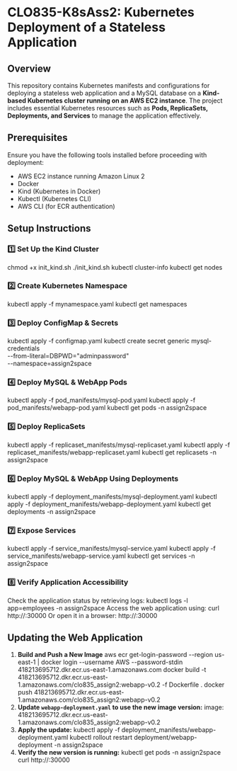 # **CLO835-K8sAss2: Kubernetes Deployment of a Stateless Application**

## **Overview**
This repository contains Kubernetes manifests and configurations for deploying a stateless web application and a MySQL database on a **Kind-based Kubernetes cluster running on an AWS EC2 instance**. The project includes essential Kubernetes resources such as **Pods, ReplicaSets, Deployments, and Services** to manage the application effectively.

## **Prerequisites**
Ensure you have the following tools installed before proceeding with deployment:
- AWS EC2 instance running Amazon Linux 2
- Docker
- Kind (Kubernetes in Docker)
- Kubectl (Kubernetes CLI)
- AWS CLI (for ECR authentication)

## **Setup Instructions**
### **1️⃣ Set Up the Kind Cluster**

chmod +x init_kind.sh
./init_kind.sh
kubectl cluster-info
kubectl get nodes

### **2️⃣ Create Kubernetes Namespace**

kubectl apply -f mynamespace.yaml
kubectl get namespaces

### **3️⃣ Deploy ConfigMap & Secrets**

kubectl apply -f configmap.yaml
kubectl create secret generic mysql-credentials \
  --from-literal=DBPWD="adminpassword" \
  --namespace=assign2space

### **4️⃣ Deploy MySQL & WebApp Pods**

kubectl apply -f pod_manifests/mysql-pod.yaml
kubectl apply -f pod_manifests/webapp-pod.yaml
kubectl get pods -n assign2space

### **5️⃣ Deploy ReplicaSets**

kubectl apply -f replicaset_manifests/mysql-replicaset.yaml
kubectl apply -f replicaset_manifests/webapp-replicaset.yaml
kubectl get replicasets -n assign2space

### **6️⃣ Deploy MySQL & WebApp Using Deployments**
kubectl apply -f deployment_manifests/mysql-deployment.yaml
kubectl apply -f deployment_manifests/webapp-deployment.yaml
kubectl get deployments -n assign2space

### **7️⃣ Expose Services**
kubectl apply -f service_manifests/mysql-service.yaml
kubectl apply -f service_manifests/webapp-service.yaml
kubectl get services -n assign2space

### **8️⃣ Verify Application Accessibility**
Check the application status by retrieving logs:
kubectl logs -l app=employees -n assign2space
Access the web application using:
curl http://<EC2-PUBLIC-IP>:30000
Or open it in a browser:
http://<EC2-PUBLIC-IP>:30000

## **Updating the Web Application**
1. **Build and Push a New Image**
   aws ecr get-login-password --region us-east-1 | docker login --username AWS --password-stdin 418213695712.dkr.ecr.us-east-1.amazonaws.com
   docker build -t 418213695712.dkr.ecr.us-east-1.amazonaws.com/clo835_assign2:webapp-v0.2 -f Dockerfile .
   docker push 418213695712.dkr.ecr.us-east-1.amazonaws.com/clo835_assign2:webapp-v0.2
2. **Update `webapp-deployment.yaml` to use the new image version:**
   image: 418213695712.dkr.ecr.us-east-1.amazonaws.com/clo835_assign2:webapp-v0.2
3. **Apply the update:**
   kubectl apply -f deployment_manifests/webapp-deployment.yaml
   kubectl rollout restart deployment/webapp-deployment -n assign2space
4. **Verify the new version is running:**
   kubectl get pods -n assign2space
   curl http://<EC2-PUBLIC-IP>:30000